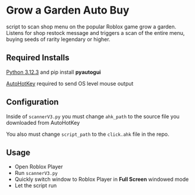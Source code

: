 # Grow a Garden Auto Buy

script to scan shop menu on the popular Roblox game grow a garden. Listens for shop restock message and triggers a scan of the entire menu, buying seeds of rarity legendary or higher.

## Required Installs

 [Python 3.12.3](https://www.python.org/downloads/release/python-3123/) and pip install **pyautogui**

[AutoHotKey](https://www.autohotkey.com/download/) required to send OS level mouse output 

## Configuration
Inside of `scannerV3.py` you must change `ahk_path` to the source file you downloaded from AutoHotKey

You also must change `script_path` to the `click.ahk` file in the repo.



## Usage

* Open Roblox Player
* Run `scannerV3.py`
* Quickly switch window to Roblox Player in **Full Screen** windowed mode
* Let the script run

